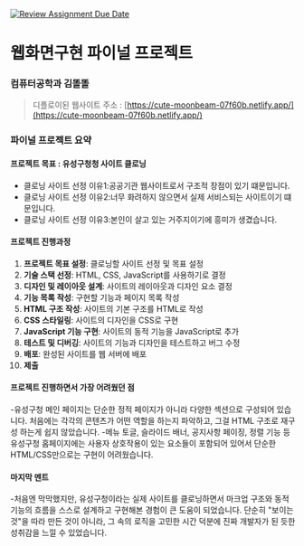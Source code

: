 [![Review Assignment Due Date](https://classroom.github.com/assets/deadline-readme-button-22041afd0340ce965d47ae6ef1cefeee28c7c493a6346c4f15d667ab976d596c.svg)](https://classroom.github.com/a/p5Ba1kFH)
# 웹화면구현 파이널 프로젝트

### 컴퓨터공학과 김똘똘
> 디플로이된 웹사이트 주소 : [https://cute-moonbeam-07f60b.netlify.app/](https://cute-moonbeam-07f60b.netlify.app/)

### 파이널 프로젝트 요약

#### 프로젝트 목표 : 유성구청청 사이트 클로닝 
- 클로닝 사이트 선정 이유1:공공기관 웹사이트로서 구조적 장점이 있기 떄문입니다.
- 클로닝 사이트 선정 이유2:너무 화려하지 않으면서 실제 서비스되는 사이트이기 떄문입니다.
- 클로닝 사이트 선정 이유3:본인이 살고 있는 거주지이기에 흥미가 생겼습니다.

#### 프로젝트 진행과정
1. **프로젝트 목표 설정**: 클로닝할 사이트 선정 및 목표 설정
2. **기술 스택 선정**: HTML, CSS, JavaScript를 사용하기로 결정
3. **디자인 및 레이아웃 설계**: 사이트의 레이아웃과 디자인 요소 결정
4. **기능 목록 작성**: 구현할 기능과 페이지 목록 작성
5. **HTML 구조 작성**: 사이트의 기본 구조를 HTML로 작성
6. **CSS 스타일링**: 사이트의 디자인을 CSS로 구현
7. **JavaScript 기능 구현**: 사이트의 동적 기능을 JavaScript로 추가
8. **테스트 및 디버깅**: 사이트의 기능과 디자인을 테스트하고 버그 수정
9. **배포**: 완성된 사이트를 웹 서버에 배포
10. **제출**

#### 프로젝트 진행하면서 가장 어려웠던 점
-유성구청 메인 페이지는 단순한 정적 페이지가 아니라 다양한 섹션으로 구성되어 있습니다. 처음에는 각각의 콘텐츠가 어떤 역할을 하는지 파악하고, 그걸 HTML 구조로 재구성 하는게 쉽지 않았습니다. 
-메뉴 토글, 슬라이드 배너, 공지사항 페이징, 정렬 기능 등 유성구청 홈페이지에는 사용자 상호작용이 있는 요소들이 포함되어 있어서 단순한 HTML/CSS만으로는 구현이 어려웠습니다. 

#### 마지막 멘트
-처음엔 막막했지만, 유성구청이라는 실제 사이트를 클로닝하면서 마크업 구조와 동적 기능의 흐름을 스스로 설계하고 구현해본 경험이 큰 도움이 되었습니다. 단순히 "보이는 것"을 따라 만든 것이 아니라, 그 속의 로직을 고민한 시간 덕분에 진짜 개발자가 된 듯한 성취감을 느낄 수 있었습니다.